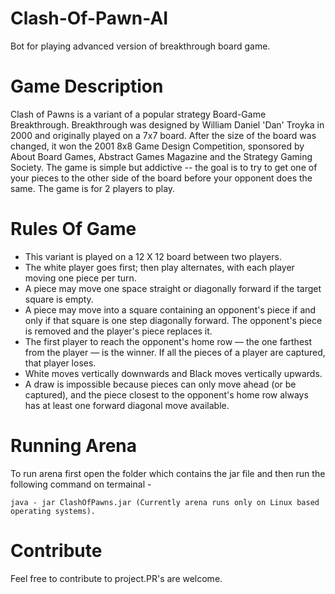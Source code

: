 # Clash-Of-Pawn-AI
Bot for playing advanced version of breakthrough board game.

# Game Description
Clash of Pawns is a variant of a popular strategy Board-Game Breakthrough.
Breakthrough was designed by William Daniel 'Dan' Troyka in 2000 and originally
played on a  7x7 board. After the size of the board was changed, it won the 2001 8x8
Game Design Competition, sponsored by About Board Games, Abstract Games
Magazine and the Strategy Gaming Society. The game is simple but addictive -- the
goal is to try to get one of your pieces to the other side of the board before your
opponent does the same. The game is for 2 players to play.

# Rules Of Game
* This variant is played on a 12 X 12 board between two players.
* The white player goes first; then play alternates, with each player moving one piece per turn.
* A piece may move one space straight or diagonally forward if the target square is empty.
* A piece may move into a square containing an opponent's piece if and only if that square is one step diagonally forward. The opponent's piece is removed and the player's piece replaces it.
* The first player to reach the opponent's home row — the one farthest from the player — is the winner. If all the pieces of a player are captured, that player loses.
* White moves vertically downwards and Black moves vertically upwards.
* A draw is impossible because pieces can only move ahead (or be captured), and the piece closest to the opponent's home row always has at least one forward diagonal move available.

# Running Arena

To run arena first open the folder which contains the jar file and then run the following command on termainal - 


    java - jar ClashOfPawns.jar (Currently arena runs only on Linux based operating systems).


# Contribute
Feel free to contribute to project.PR's are welcome.
